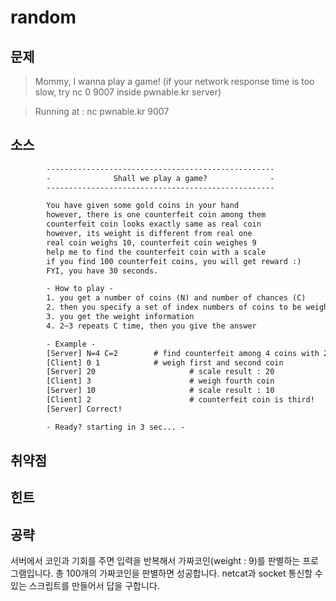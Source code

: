 # random

## 문제

> Mommy, I wanna play a game!
(if your network response time is too slow, try nc 0 9007 inside pwnable.kr server)

>Running at : nc pwnable.kr 9007

## 소스

```txt
        ---------------------------------------------------
        -              Shall we play a game?              -
        ---------------------------------------------------

        You have given some gold coins in your hand
        however, there is one counterfeit coin among them
        counterfeit coin looks exactly same as real coin
        however, its weight is different from real one
        real coin weighs 10, counterfeit coin weighes 9
        help me to find the counterfeit coin with a scale
        if you find 100 counterfeit coins, you will get reward :)
        FYI, you have 30 seconds.

        - How to play -
        1. you get a number of coins (N) and number of chances (C)
        2. then you specify a set of index numbers of coins to be weighed
        3. you get the weight information
        4. 2~3 repeats C time, then you give the answer

        - Example -
        [Server] N=4 C=2        # find counterfeit among 4 coins with 2 trial
        [Client] 0 1            # weigh first and second coin
        [Server] 20                     # scale result : 20
        [Client] 3                      # weigh fourth coin
        [Server] 10                     # scale result : 10
        [Client] 2                      # counterfeit coin is third!
        [Server] Correct!

        - Ready? starting in 3 sec... -
```

## 취약점



## 힌트



## 공략
서버에서 코인과 기회를 주면 입력을 반복해서 가짜코인(weight : 9)를 판별하는 프로그램입니다. 총 100개의 가짜코인을 판별하면 성공합니다.
netcat과 socket 통신할 수 있는 스크립트를 만들어서 답을 구합니다.

